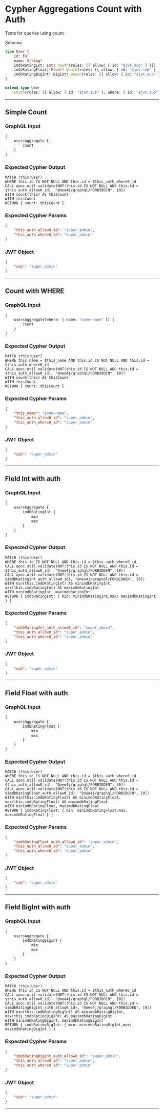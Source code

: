 # Cypher Aggregations Count with Auth

Tests for queries using count

Schema:

```graphql
type User {
    id: ID
    name: String!
    imdbRatingInt: Int! @auth(rules: [{ allow: { id: "$jwt.sub" } }])
    imdbRatingFloat: Float! @auth(rules: [{ allow: { id: "$jwt.sub" } }])
    imdbRatingBigInt: BigInt! @auth(rules: [{ allow: { id: "$jwt.sub" } }])
}

extend type User
    @auth(rules: [{ allow: { id: "$jwt.sub" }, where: { id: "$jwt.sub" } }])
```

---

## Simple Count

### GraphQL Input

```graphql
{
    usersAggregate {
        count
    }
}
```

### Expected Cypher Output

```cypher
MATCH (this:User)
WHERE this.id IS NOT NULL AND this.id = $this_auth_where0_id
CALL apoc.util.validate(NOT(this.id IS NOT NULL AND this.id = $this_auth_allow0_id), "@neo4j/graphql/FORBIDDEN", [0])
WITH count(this) AS thisCount
WITH thisCount
RETURN { count: thisCount }
```

### Expected Cypher Params

```json
{
    "this_auth_allow0_id": "super_admin",
    "this_auth_where0_id": "super_admin"
}
```

### JWT Object

```json
{
    "sub": "super_admin"
}
```

---

## Count with WHERE

### GraphQL Input

```graphql
{
    usersAggregate(where: { name: "some-name" }) {
        count
    }
}
```

### Expected Cypher Output

```cypher
MATCH (this:User)
WHERE this.name = $this_name AND this.id IS NOT NULL AND this.id = $this_auth_where0_id
CALL apoc.util.validate(NOT(this.id IS NOT NULL AND this.id = $this_auth_allow0_id), "@neo4j/graphql/FORBIDDEN", [0])
WITH count(this) AS thisCount
WITH thisCount
RETURN { count: thisCount }
```

### Expected Cypher Params

```json
{
    "this_name": "some-name",
    "this_auth_allow0_id": "super_admin",
    "this_auth_where0_id": "super_admin"
}
```

### JWT Object

```json
{
    "sub": "super_admin"
}
```

---

## Field Int with auth

### GraphQL Input

```graphql
{
    usersAggregate {
        imdbRatingInt {
            min
            max
        }
    }
}
```

### Expected Cypher Output

```cypher
MATCH (this:User)
WHERE this.id IS NOT NULL AND this.id = $this_auth_where0_id
CALL apoc.util.validate(NOT(this.id IS NOT NULL AND this.id = $this_auth_allow0_id), "@neo4j/graphql/FORBIDDEN", [0])
CALL apoc.util.validate(NOT(this.id IS NOT NULL AND this.id = $imdbRatingInt_auth_allow0_id), "@neo4j/graphql/FORBIDDEN", [0])
WITH min(this.imdbRatingInt) AS minimdbRatingInt, max(this.imdbRatingInt) AS maximdbRatingInt
WITH minimdbRatingInt, maximdbRatingInt
RETURN { imdbRatingInt: { min: minimdbRatingInt,max: maximdbRatingInt } }
```

### Expected Cypher Params

```json
{
    "imdbRatingInt_auth_allow0_id": "super_admin",
    "this_auth_allow0_id": "super_admin",
    "this_auth_where0_id": "super_admin"
}
```

### JWT Object

```json
{
    "sub": "super_admin"
}
```

---

## Field Float with auth

### GraphQL Input

```graphql
{
    usersAggregate {
        imdbRatingFloat {
            min
            max
        }
    }
}
```

### Expected Cypher Output

```cypher
MATCH (this:User)
WHERE this.id IS NOT NULL AND this.id = $this_auth_where0_id
CALL apoc.util.validate(NOT(this.id IS NOT NULL AND this.id = $this_auth_allow0_id), "@neo4j/graphql/FORBIDDEN", [0])
CALL apoc.util.validate(NOT(this.id IS NOT NULL AND this.id = $imdbRatingFloat_auth_allow0_id), "@neo4j/graphql/FORBIDDEN", [0])
WITH min(this.imdbRatingFloat) AS minimdbRatingFloat, max(this.imdbRatingFloat) AS maximdbRatingFloat
WITH minimdbRatingFloat, maximdbRatingFloat
RETURN { imdbRatingFloat: { min: minimdbRatingFloat,max: maximdbRatingFloat } }
```

### Expected Cypher Params

```json
{
    "imdbRatingFloat_auth_allow0_id": "super_admin",
    "this_auth_allow0_id": "super_admin",
    "this_auth_where0_id": "super_admin"
}
```

### JWT Object

```json
{
    "sub": "super_admin"
}
```

---

## Field BigInt with auth

### GraphQL Input

```graphql
{
    usersAggregate {
        imdbRatingBigInt {
            min
            max
        }
    }
}
```

### Expected Cypher Output

```cypher
MATCH (this:User)
WHERE this.id IS NOT NULL AND this.id = $this_auth_where0_id
CALL apoc.util.validate(NOT(this.id IS NOT NULL AND this.id = $this_auth_allow0_id), "@neo4j/graphql/FORBIDDEN", [0])
CALL apoc.util.validate(NOT(this.id IS NOT NULL AND this.id = $imdbRatingBigInt_auth_allow0_id), "@neo4j/graphql/FORBIDDEN", [0])
WITH min(this.imdbRatingBigInt) AS minimdbRatingBigInt, max(this.imdbRatingBigInt) AS maximdbRatingBigInt
WITH minimdbRatingBigInt, maximdbRatingBigInt
RETURN { imdbRatingBigInt: { min: minimdbRatingBigInt,max: maximdbRatingBigInt } }
```

### Expected Cypher Params

```json
{
    "imdbRatingBigInt_auth_allow0_id": "super_admin",
    "this_auth_allow0_id": "super_admin",
    "this_auth_where0_id": "super_admin"
}
```

### JWT Object

```json
{
    "sub": "super_admin"
}
```

---
